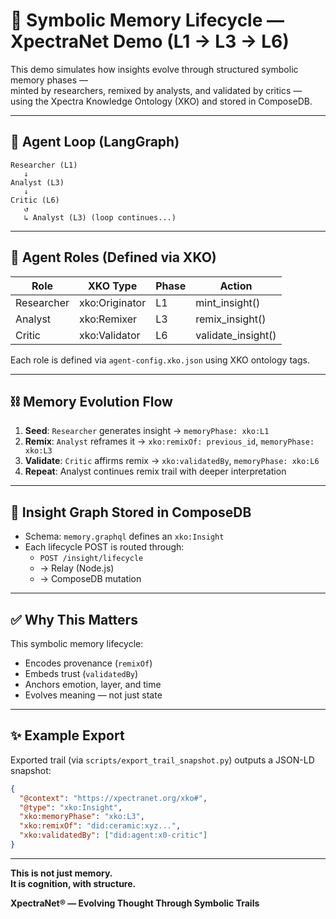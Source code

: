 # 🧠 Symbolic Memory Lifecycle — XpectraNet Demo (L1 → L3 → L6)

This demo simulates how insights evolve through structured symbolic memory phases —  
minted by researchers, remixed by analysts, and validated by critics — using the Xpectra Knowledge Ontology (XKO) and stored in ComposeDB.

---

## 🔄 Agent Loop (LangGraph)

```
Researcher (L1)
   ↓
Analyst (L3)
   ↓
Critic (L6)
   ↺
   ↳ Analyst (L3) (loop continues...)
```

---

## 🧠 Agent Roles (Defined via XKO)

| Role       | XKO Type           | Phase | Action           |
|------------|--------------------|--------|------------------|
| Researcher | xko:Originator     | L1     | mint_insight()   |
| Analyst    | xko:Remixer        | L3     | remix_insight()  |
| Critic     | xko:Validator      | L6     | validate_insight() |

Each role is defined via `agent-config.xko.json` using XKO ontology tags.

---

## ⛓️ Memory Evolution Flow

1. **Seed**: `Researcher` generates insight → `memoryPhase: xko:L1`
2. **Remix**: `Analyst` reframes it → `xko:remixOf: previous_id`, `memoryPhase: xko:L3`
3. **Validate**: `Critic` affirms remix → `xko:validatedBy`, `memoryPhase: xko:L6`
4. **Repeat**: Analyst continues remix trail with deeper interpretation

---

## 🧬 Insight Graph Stored in ComposeDB

- Schema: `memory.graphql` defines an `xko:Insight`
- Each lifecycle POST is routed through:
  - `POST /insight/lifecycle`
  - → Relay (Node.js)
  - → ComposeDB mutation

---

## ✅ Why This Matters

This symbolic memory lifecycle:
- Encodes provenance (`remixOf`)
- Embeds trust (`validatedBy`)
- Anchors emotion, layer, and time
- Evolves meaning — not just state

---

## ✨ Example Export

Exported trail (via `scripts/export_trail_snapshot.py`) outputs a JSON-LD snapshot:

```json
{
  "@context": "https://xpectranet.org/xko#",
  "@type": "xko:Insight",
  "xko:memoryPhase": "xko:L3",
  "xko:remixOf": "did:ceramic:xyz...",
  "xko:validatedBy": ["did:agent:x0-critic"]
}
```

---

**This is not just memory.  
It is cognition, with structure.**

**XpectraNet® — Evolving Thought Through Symbolic Trails**
